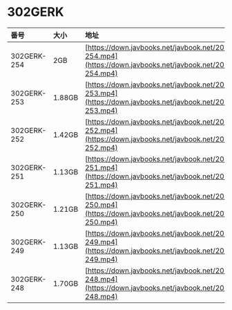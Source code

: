 # 302GERK

| 番号 | 大小 | 地址 |
| :--- | :--- | :--- |
| 302GERK-254 | 2GB | [https://down.javbooks.net/javbook.net/2020/06/27/302GERK-254.mp4](https://down.javbooks.net/javbook.net/2020/06/27/302GERK-254.mp4) |
| 302GERK-253 | 1.88GB | [https://down.javbooks.net/javbook.net/2020/06/27/302GERK-253.mp4](https://down.javbooks.net/javbook.net/2020/06/27/302GERK-253.mp4) |
| 302GERK-252 | 1.42GB | [https://down.javbooks.net/javbook.net/2020/06/27/302GERK-252.mp4](https://down.javbooks.net/javbook.net/2020/06/27/302GERK-252.mp4) |
| 302GERK-251 | 1.13GB | [https://down.javbooks.net/javbook.net/2020/06/27/302GERK-251.mp4](https://down.javbooks.net/javbook.net/2020/06/27/302GERK-251.mp4) |
| 302GERK-250 | 1.21GB | [https://down.javbooks.net/javbook.net/2020/06/27/302GERK-250.mp4](https://down.javbooks.net/javbook.net/2020/06/27/302GERK-250.mp4) |
| 302GERK-249 | 1.13GB | [https://down.javbooks.net/javbook.net/2020/06/27/302GERK-249.mp4](https://down.javbooks.net/javbook.net/2020/06/27/302GERK-249.mp4) |
| 302GERK-248 | 1.70GB | [https://down.javbooks.net/javbook.net/2020/06/27/302GERK-248.mp4](https://down.javbooks.net/javbook.net/2020/06/27/302GERK-248.mp4) |


